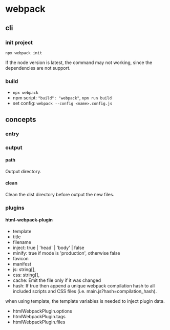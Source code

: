 # webpack

## cli

### init project

`npx webpack init`

If the node version is latest, the command may not working, since the dependencies are not support.

### build

- `npx webpack`
- npm script: `"build": "webpack"`, `npm run build`
- set config: `webpack --config <name>.config.js`

## concepts

### entry

### output

#### path

Output directory.

#### clean

Clean the dist directory before output the new files.

### plugins

#### html-webpack-plugin

- template
- title
- filename
- inject: true | 'head' | 'body' | false
- minify: true if mode is 'production', otherwise false
- favicon
- manifest
- js: string[],
- css: string[],
- cache: Emit the file only if it was changed
- hash: If true then append a unique webpack compilation hash to all included scripts and CSS files (i.e. main.js?hash=compilation_hash).

when using template, the template variables is needed to inject plugin data.

- htmlWebpackPlugin.options
- htmlWebpackPlugin.tags
- htmlWebpackPlugin.files
